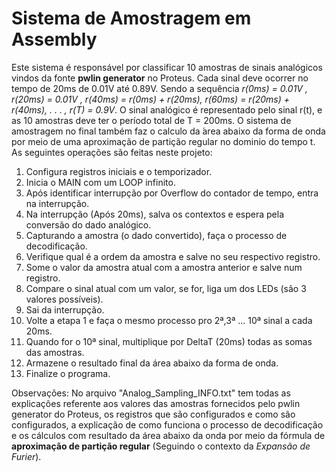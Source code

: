 # Sistema de Amostragem em Assembly

Este sistema é responsável por classificar 10 amostras de sinais analógicos vindos da fonte **pwlin generator** no Proteus. Cada sinal deve ocorrer no tempo de 20ms de 0.01V
até 0.89V. Sendo a sequência _r(0ms) = 0.01V , r(20ms) = 0.01V , r(40ms) = r(0ms) + r(20ms), r(60ms) = r(20ms) + r(40ms), . . . , r(T) = 0.9V_. O sinal analógico é representado pelo sinal r(t),
e as 10 amostras deve ter o período total de T = 200ms. O sistema de amostragem no final também faz o calculo da  ́area abaixo da forma de onda por meio de uma aproximação de partição regular no 
dominio do tempo t. As seguintes operações são feitas neste projeto:

1. Configura registros iniciais e o temporizador.
2. Inicia o MAIN com um LOOP infinito.
3. Após identificar interrupção por Overflow do contador de tempo, entra na interrupção.
4. Na interrupção (Após 20ms), salva os contextos e espera pela conversão do dado analógico.
5. Capturando a amostra (o dado convertido), faça o processo de decodificação.
6. Verifique qual é a ordem da amostra e salve no seu respectivo registro.
7. Some o valor da amostra atual com a amostra anterior e salve num registro.
8. Compare o sinal atual com um valor, se for, liga um dos LEDs (são 3 valores possíveis).
9. Sai da interrupção.
10. Volte a etapa 1 e faça o mesmo processo pro 2ª,3ª ... 10ª sinal a cada 20ms.
11. Quando for o 10ª sinal, multiplique por DeltaT (20ms) todas as somas das amostras.
12. Armazene o resultado final da área abaixo da forma de onda.
13. Finalize o programa.

Observações: No arquivo "Analog_Sampling_INFO.txt" tem todas as explicações referente aos valores das amostras fornecidos pelo pwlin generator do Proteus, os registros que são configurados e como são configurados,
a explicação de como funciona o processo de decodificação e os cálculos com resultado da área abaixo da onda por meio da fórmula de **aproximação de partição regular** (Seguindo o contexto da _Expansão de Furier_).
